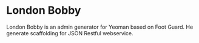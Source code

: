 London Bobby
============

London Bobby is an admin generator for Yeoman based on Foot Guard. 
He generate scaffolding for JSON Restful webservice.